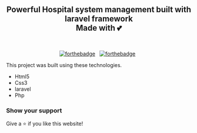 <h2 align="center">
  Powerful Hospital system management built with laravel framework <br/>
  Made with 💕
</h2>
<div align="center">
 
</div>

<br/>

<center>

[![forthebadge](https://forthebadge.com/images/badges/built-with-love.svg)](https://forthebadge.com) &nbsp;
[![forthebadge](https://forthebadge.com/images/badges/open-source.svg)](https://forthebadge.com) &nbsp;

</center>


This project was built using these technologies.

- Html5
- Css3
- laravel
- Php

### Show your support

Give a ⭐ if you like this website!


